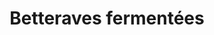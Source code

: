 ---
uuid: f39ef1f8-d7db-461e-ae97-9999e4582278
title: Betteraves fermentées
description: 2 à 3 bâtonnets par assiette
layout: recettes
type: entree
categories:
  - Bouchées salées
auteur: mag
regime:
  - vegan
  - sans-gluten
  - sans-lactose
cuisson: Non
temperature: Froid
plate: 9
check: Non
checkAlwaysOk: true
ingredients:
  legumes:
    - title: Betterave rouge
      quantite: 1.5
      unit: Kg
  epices:
    - title: Gros sel
      quantite: 25
      unit: grammes
    - title: Aneth aromatique
      quantite: 3
      unit: c. à soupe
  autres:
    - title: Eau
      quantite: 0.8
      unit: litre
preparation: >-
  Couper les betteraves en tronçons, grand comme un doigts à peu près.


  les mettre dans un grand bocal type le parfait, un de 2L ou 2 de 1L.


  mettre l'aneth séchée


  Ensuite dilué l'eau et le sel, on peut faire chauffer un peu l'eau, mais seulement une partie pour aider à la dilution, il ne faut pas mettre trop de chaud sur les betteraves, sinon on tue les futures bonnes batteries qui vont nous permettre la fermentation!!


  puis on verse cette eau salée dans nos pots, il faut que ça recouvre, on peut rajouter un peu d'eau et un peu de sel si ce n'est pas le cas.




  Ensuite on attend, et tout dépend des températures.


  En général, elles sont bonnes et croquantes de fermentation en une semaine, mais je compte 2. et goute à partir d'une semaine, dès qu'on aime le goût on mets le pot au frais, ce qui va considérablement réduire la fermentation, le goût n'évoluera plus beaucoup, et bisou et papilles seront ravies dans manger...
publishDate: 2024-03-26T18:54:24.596Z
---